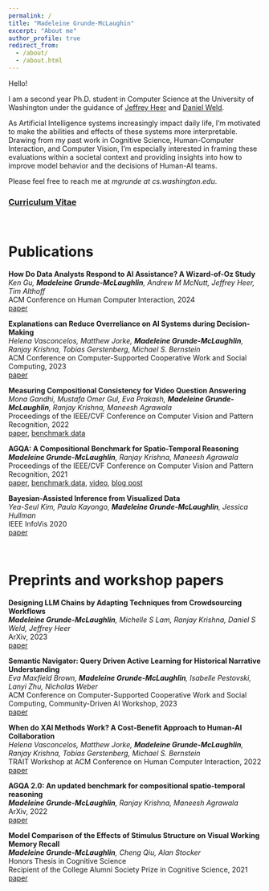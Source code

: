 ```yaml
---
permalink: /
title: "Madeleine Grunde-McLaughin"
excerpt: "About me"
author_profile: true
redirect_from: 
  - /about/
  - /about.html
---
```


Hello! 

I am a second year Ph.D. student in Computer Science at the University of Washington under the guidance of [Jeffrey Heer](https://homes.cs.washington.edu/~jheer/) and [Daniel Weld](https://www.cs.washington.edu/people/faculty/weld). 

As Artificial Intelligence systems increasingly impact daily life, I’m motivated to make the abilities and effects of these systems more interpretable. Drawing from my past work in Cognitive Science, Human-Computer Interaction, and Computer Vision, I’m especially interested in framing these evaluations within a societal context and providing insights into how to improve model behavior and the decisions of Human-AI teams.

Please feel free to reach me at *mgrunde at cs.washington.edu*.


### [Curriculum Vitae](CV.pdf)


<br/>


Publications
======

**How Do Data Analysts Respond to AI Assistance? A Wizard-of-Oz Study** \
*Ken Gu, **Madeleine Grunde-McLaughlin**, Andrew M McNutt, Jeffrey Heer, Tim Althoff* \
ACM Conference on Human Computer Interaction, 2024\
[paper](https://arxiv.org/abs/2309.10108)

**Explanations can Reduce Overreliance on AI Systems during Decision-Making** \
*Helena Vasconcelos, Matthew Jorke, **Madeleine Grunde-McLaughlin**, Ranjay Krishna, Tobias Gerstenberg, Michael S. Bernstein* \
ACM Conference on Computer-Supported Cooperative Work and Social Computing, 2023\
[paper](https://arxiv.org/abs/2212.06823)

**Measuring Compositional Consistency for Video Question Answering** \
*Mona Gandhi, Mustafa Omer Gul, Eva Prakash, **Madeleine Grunde-McLaughlin**, Ranjay Krishna, Maneesh Agrawala*\
Proceedings of the IEEE/CVF Conference on Computer Vision and Pattern Recognition, 2022\
[paper](https://arxiv.org/pdf/2204.07190.pdf), [benchmark data](https://agqa-decomp.cs.washington.edu/)

**AGQA: A Compositional Benchmark for Spatio-Temporal Reasoning** \
***Madeleine Grunde-McLaughlin**, Ranjay Krishna, Maneesh Agrawala*\
Proceedings of the IEEE/CVF Conference on Computer Vision and Pattern Recognition, 2021\
[paper](https://arxiv.org/pdf/2103.16002.pdf), [benchmark data](https://cs.stanford.edu/people/ranjaykrishna/agqa/), [video](https://www.youtube.com/watch?v=6Rw1QF9Hono), [blog post](http://ai.stanford.edu/blog/agqa/)

**Bayesian-Assisted Inference from Visualized Data**\
*Yea-Seul Kim, Paula Kayongo, **Madeleine Grunde-McLaughlin**, Jessica Hullman*\
IEEE InfoVis 2020\
[paper](https://arxiv.org/pdf/2008.00142.pdf)

<br/>


Preprints and workshop papers
======

**Designing LLM Chains by Adapting Techniques from Crowdsourcing Workflows** \
***Madeleine Grunde-McLaughlin**, Michelle S Lam, Ranjay Krishna, Daniel S Weld, Jeffrey Heer* \
ArXiv, 2023\
[paper](https://arxiv.org/abs/2312.11681)

**Semantic Navigator: Query Driven Active Learning for Historical Narrative Understanding** \
*Eva Maxfield Brown, **Madeleine Grunde-McLaughlin**, Isabelle Pestovski, Lanyi Zhu, Nicholas Weber* \
ACM Conference on Computer-Supported Cooperative Work and Social Computing, Community-Driven AI Workshop, 2023 \
[paper](CSCW-2023-workshop.pdf)

**When do XAI Methods Work? A Cost-Benefit Approach to Human-AI Collaboration** \
*Helena Vasconcelos, Matthew Jorke, **Madeleine Grunde-McLaughlin**, Ranjay Krishna, Tobias Gerstenberg, Michael S. Bernstein* \
TRAIT Workshop at ACM Conference on Human Computer Interaction, 2022\
[paper](https://chi-trait.github.io/papers/CHI_TRAIT_2022_Paper_44.pdf)

**AGQA 2.0: An updated benchmark for compositional spatio-temporal reasoning** \
***Madeleine Grunde-McLaughlin**, Ranjay Krishna, Maneesh Agrawala* \
ArXiv, 2022\
[paper](https://arxiv.org/abs/2204.06105)

**Model Comparison of the Effects of Stimulus Structure on Visual Working Memory Recall**\
***Madeleine Grunde-McLaughlin**, Cheng Qiu, Alan Stocker* \
Honors Thesis in Cognitive Science\
Recipient of the College Alumni Society Prize in Cognitive Science, 2021\
[paper](Thesis.pdf)
